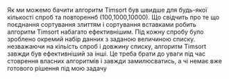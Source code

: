 Як ми можемо бачити алгоритм Timsort був швидше для будь-якої кількості спроб та  повтореннб (100,1000,10000). Що свідчить про те що поєднання сортування злиттям і сортування вставками робить алгоритм Timsort набагато ефективнішим. 
Під кожну спробу було зроблено окремий набір данних з заданою величиною списку. незважаючи на кільість спроб і довжину списку, алгоритм Timsort завжди був ефективніший за інші. 
Це треба брати до уваги під час стоврення власних алгоритмів і завжди замилюсватись, а чі немає вже готового рішення під мою задачу 
